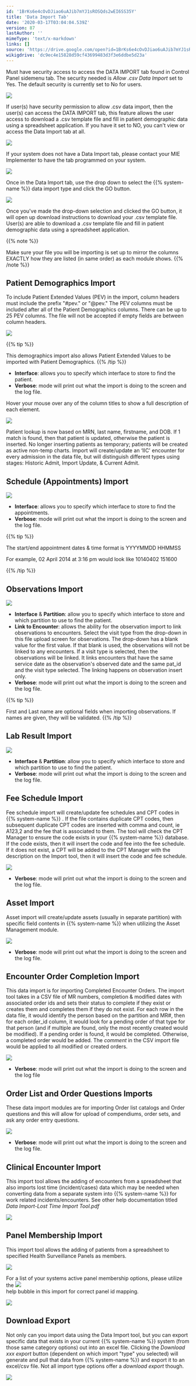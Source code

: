 ```yaml
---
id: '1BrKs6e4cOvDJiao6uAJib7mYJ1sROSQds2wEI6SS35Y'
title: 'Data Import Tab'
date: '2020-03-17T03:04:04.539Z'
version: 87
lastAuthor: ''
mimeType: 'text/x-markdown'
links: []
source: 'https://drive.google.com/open?id=1BrKs6e4cOvDJiao6uAJib7mYJ1sROSQds2wEI6SS35Y'
wikigdrive: 'dc9ec4e15828d59cf43699483d3f3e6ddbe5d23a'
---
```

Must have security access to access the DATA IMPORT tab found in Control Panel sidemenu tab. The security needed is *Allow .csv Data Import* set to Yes. The default security is currently set to No for users.


![](../data-import-tab.assets/99290c0ea77278f28baacc397e311269.png)


If user(s) have security permission to allow .csv data import, then the user(s) can access the DATA IMPORT tab, this feature allows the user access to download a .csv template file and fill in patient demographic data using a spreadsheet application. If you have it set to NO, you can't view or access the Data Import tab at all.


![](../data-import-tab.assets/62d283a832787b647c120b8a96a55f7b.jpg)


If your system does not have a Data Import tab, please contact your MIE Implementer to have the tab programmed on your system.


![](../data-import-tab.assets/36a741ea142b701dc8f711b5500701f8.jpg)


Once in the Data Import tab, use the drop down to select the {{% system-name %}} data import type and click the GO button.


![](../data-import-tab.assets/86fdf52e63c3ed1ea5aadc877c1c34ce.png)


Once you've made the drop-down selection and clicked the GO button, it will open up download instructions to download your .csv template file. User(s) are able to download a .csv template file and fill in patient demographic data using a spreadsheet application.

{{% note %}}

Make sure your file you will be importing is set up to mirror the columns EXACTLY how they are listed (in same order) as each module shows.
{{% /note %}}


## Patient Demographics Import


To include Patient Extended Values (PEV) in the import, column headers must include the prefix "#pev." or "@pev." The PEV columns must be included after all of the Patient Demographics columns. There can be up to 25 PEV columns. The file will not be accepted if empty fields are between column headers.


![](../data-import-tab.assets/c39da07b6188ab2d88677911666a317b.png)


{{% tip %}}

This demographics import also allows Patient Extended Values to be imported with Patient Demographics.
{{% /tip %}}

* <strong>Interface</strong>: allows you to specify which interface to store to find the patient.
* <strong>Verbose</strong>: mode will print out what the import is doing to the screen and the log file.

Hover your mouse over any of the column titles to show a full description of each element.


![](../data-import-tab.assets/8dd67c0448ab093b0f87a69d86944fed.png)


Patient lookup is now based on MRN, last name, firstname, and DOB. If 1 match is found, then that patient is updated, otherwise the patient is inserted. No longer inserting patients as temporary; patients will be created as active non-temp charts. Import will create/update an ‘IIC' encounter for every admission in the data file, but will distinguish different types using stages: Historic Admit, Import Update, & Current Admit.


## Schedule (Appointments) Import



![](../data-import-tab.assets/40e728c4b2a87a29c8af8ecb42f5b4bd.png)


* <strong>Interface</strong>: allows you to specify which interface to store to find the appointments.
* <strong>Verbose</strong>: mode will print out what the import is doing to the screen and the log file.

{{% tip %}}

The start/end appointment dates & time format is YYYYMMDD HHMMSS

For example, 02 April 2014 at 3:16 pm would look like 10140402 151600

{{% /tip %}}



## Observations Import



![](../data-import-tab.assets/adf83551d73f4683ef830220911c3ee1.png)


* <strong>Interface</strong> & <strong>Partition</strong>: allow you to specify which interface to store and which partition to use to find the patient.
* <strong>Link to Encounter</strong>: allows the ability for the observation import to link observations to encounters. Select the visit type from the drop-down in this file upload screen for observations. The drop-down has a blank value for the first value. If that blank is used, the observations will not be linked to any encounters. If a visit type is selected, then the observations will be linked. It links encounters that have the same service date as the observation's observed date and the same pat_id and the visit type selected. The linking happens on observation insert only.
* <strong>Verbose</strong>: mode will print out what the import is doing to the screen and the log file.

{{% tip %}}

First and Last name are optional fields when importing observations. If names are given, they will be validated.
{{% /tip %}}


## Lab Result Import



![](../data-import-tab.assets/ee4552dde3b3f8b12b9601effddc2d74.png)


* <strong>Interface</strong> & <strong>Partition</strong>: allow you to specify which interface to store and which partition to use to find the patient.
* <strong>Verbose</strong>: mode will print out what the import is doing to the screen and the log file.



## Fee Schedule Import


Fee schedule import will create/update fee schedules and CPT codes in {{% system-name %}} . If the file contains duplicate CPT codes, then subsequent duplicate CPT codes are inserted with comma and count, ie A123,2 and the fee that is associated to them. The tool will check the CPT Manager to ensure the code exists in your {{% system-name %}} database. If the code exists, then it will insert the code and fee into the fee schedule. If it does not exist, a CPT will be added to the CPT Manager with the description on the Import tool, then it will insert the code and fee schedule.


![](../data-import-tab.assets/471d0b2341881978eaa13662fbb05d44.png)


* <strong>Verbose</strong>: mode will print out what the import is doing to the screen and the log file.


## Asset Import


Asset import will create/update assets (usually in separate partition) with specific field contents in {{% system-name %}} when utilizing the Asset Management module.


![](../data-import-tab.assets/d58b8becf4bac495ba96d38fb3c4750d.png)


* <strong>Verbose</strong>: mode will print out what the import is doing to the screen and the log file.


## Encounter Order Completion Import


This data import is for importing Completed Encounter Orders. The import tool takes in a CSV file of MR numbers, completion & modified dates with associated order ids and sets their status to complete if they exist or creates them and completes them if they do not exist. For each row in the data file, it would identify the person based on the partition and MR#, then for each order_id column, it would look for a pending order of that type for that person (and if multiple are found, only the most recently created would be modified). If a pending order is found, it would be completed. Otherwise, a completed order would be added. The *comment* in the CSV import file would be applied to all modified or created orders.


![](../data-import-tab.assets/d8a65119d5e01c4e73a652871c86af90.png)


* <strong>Verbose</strong>: mode will print out what the import is doing to the screen and the log file



## Order List and Order Questions Imports


These data import modules are for importing Order list catalogs and Order questions and this will allow for upload of compendiums, order sets, and ask any order entry questions.


![](../data-import-tab.assets/e72e65500f24f148088df65ebd9d114c.png)


* <strong>Verbose</strong>: mode will print out what the import is doing to the screen and the log file.



## Clinical Encounter Import


This import tool allows the adding of encounters from a spreadsheet that also imports lost time (incident/cases) data which may be needed when converting data from a separate system into {{% system-name %}} for work related incidents/encounters. See other help documentation titled *Data Import-Lost Time Import Tool.pdf*


![](../data-import-tab.assets/68237b1e42add0557c7dc77e196f333c.png)



## Panel Membership Import


This import tool allows the adding of patients from a spreadsheet to specified Health Surveillance Panels as members.


![](../data-import-tab.assets/04209323fa3a8dbfcc514492e99deefa.png)



For a list of your systems active panel membership options, please utilize the ![](../data-import-tab.assets/bfbd8ddf9c846e1f985e44f63eaa3e57.png)  
 help bubble in this import for correct panel id mapping.


![](../data-import-tab.assets/e92710369a29d1c31b3b7fbfc50b1b27.png)



## Download Export

Not only can you import data using the Data Import tool, but you can export specific data that exists in your current {{% system-name %}} system (from those same category options) out into an excel file. Clicking the *Download xxx export* button (dependent on which import "type" you selected) will generate and pull that data from {{% system-name %}} and export it to an excel/csv file. Not all import type options offer a *download export* though.


![](../data-import-tab.assets/0204e58ec27953076cdd54cf103e683e.png)

